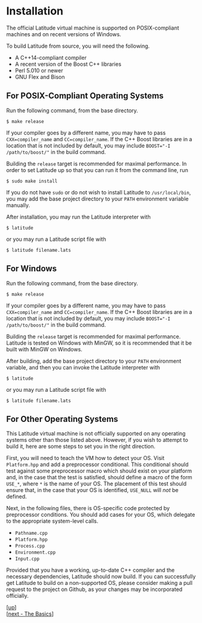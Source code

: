 
# Installation

The official Latitude virtual machine is supported on POSIX-compliant
machines and on recent versions of Windows.

To build Latitude from source, you will need the following.
 * A C++14-compliant compiler
 * A recent version of the Boost C++ libraries
 * Perl 5.010 or newer
 * GNU Flex and Bison

## For POSIX-Compliant Operating Systems

Run the following command, from the base directory.

    $ make release

If your compiler goes by a different name, you may have to pass
`CXX=compiler_name` and `CC=compiler_name`. If the C++ Boost libraries
are in a location that is not included by default, you may include
`BOOST="-I /path/to/boost/"` in the build command.

Building the `release` target is recommended for maximal performance.
In order to set Latitude up so that you can run it from the command
line, run

    $ sudo make install

If you do not have `sudo` or do not wish to install Latitude to
`/usr/local/bin`, you may add the base project directory to your
`PATH` environment variable manually.

After installation, you may run the Latitude interpreter with

    $ latitude

or you may run a Latitude script file with

    $ latitude filename.lats

## For Windows

Run the following command, from the base directory.

    $ make release

If your compiler goes by a different name, you may have to pass
`CXX=compiler_name` and `CC=compiler_name`. If the C++ Boost libraries
are in a location that is not included by default, you may include
`BOOST="-I /path/to/boost/"` in the build command.

Building the `release` target is recommended for maximal performance.
Latitude is tested on Windows with MinGW, so it is recommended that it
be built with MinGW on Windows.

After building, add the base project directory to your `PATH`
environment variable, and then you can invoke the Latitude interpreter
with

    $ latitude

or you may run a Latitude script file with

    $ latitude filename.lats

## For Other Operating Systems

This Latitude virtual machine is not officially supported on any
operating systems other than those listed above. However, if you wish
to attempt to build it, here are some steps to set you in the right
direction.

First, you will need to teach the VM how to detect your OS. Visit
`Platform.hpp` and add a preprocessor conditional. This conditional
should test against some preprocessor macro which should exist on your
platform and, in the case that the test is satisfied, should define a
macro of the form `USE_*`, where `*` is the name of your OS. The
placement of this test should ensure that, in the case that your OS is
identified, `USE_NULL` will *not* be defined.

Next, in the following files, there is OS-specific code protected by
preprocessor conditions. You should add cases for your OS, which
delegate to the appropriate system-level calls.
 * `Pathname.cpp`
 * `Platform.hpp`
 * `Process.cpp`
 * `Environment.cpp`
 * `Input.cpp`

Provided that you have a working, up-to-date C++ compiler and the
necessary dependencies, Latitude should now build. If you can
successfully get Latitude to build on a non-supported OS, please
consider making a pull request to the project on Github, as your
changes may be incorporated officially.

[[up](.)]
<br/>[[next - The Basics](basics.md)]
